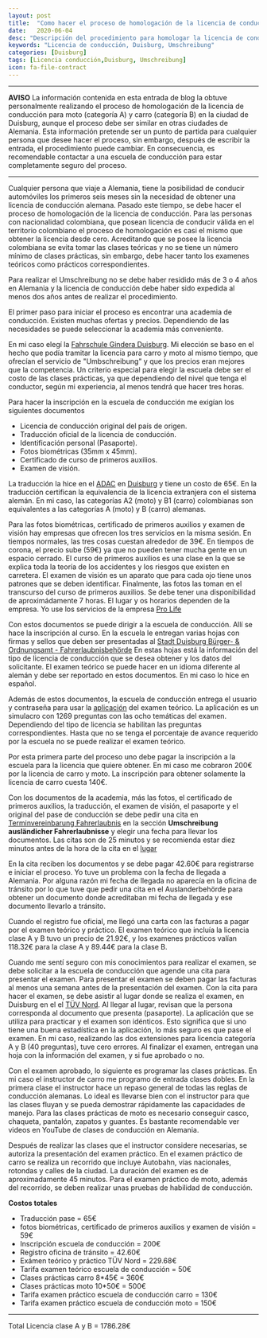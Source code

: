 ```yaml
---
layout: post
title:  "Como hacer el proceso de homologación de la licencia de conducción"
date:   2020-06-04
desc: "Descripción del procedimiento para homologar la licencia de conducción."
keywords: "Licencia de conducción, Duisburg, Umschreibung"
categories: [Duisburg]
tags: [Licencia conducción,Duisburg, Umschreibung]
icon: fa-file-contract
---
```


---
**AVISO**
La información contenida en esta entrada de blog la obtuve personalmente
realizando el proceso de homologación de la licencia de conducción para moto
(categoría A) y carro (categoría B) en la ciudad de Duisburg, aunque el proceso
debe ser similar en otras ciudades de Alemania. Esta información pretende ser
un punto de partida para cualquier persona que desee hacer el proceso, sin
embargo, después de escribir la entrada, el procedimiento puede cambiar. En
consecuencia, es recomendable contactar a una escuela de conducción para estar
completamente seguro del proceso.

---

Cualquier persona que viaje a Alemania, tiene la posibilidad de conducir
automóviles los primeros seis meses sin la necesidad de obtener una licencia
de conducción alemana. Pasado este tiempo, se debe hacer el proceso de
homologación de la licencia de conducción. Para las personas con nacionalidad
colombiana, que posean licencia de conducir válida en el territorio colombiano
el proceso de homologación es casi el mismo que obtener la licencia desde cero.
Acreditando que se posee la licencia colombiana se  evita tomar las clases
teóricas y no se tiene un número mínimo de clases prácticas, sin embargo, debe
hacer tanto los examenes teóricos como prácticos correspondientes.

Para realizar el Umschreibung no se debe haber residido más de 3 o 4 años en
Alemania y la licencia de conducción debe haber sido expedida al menos dos años
antes de realizar el procedimiento.

El primer paso para iniciar el proceso es encontrar una academia de conducción.
Existen muchas ofertas y precios. Dependiendo de las necesidades se puede
seleccionar la academia más conveniente.

En mi caso elegí la
[Fahrschule Gindera Duisburg](https://www.fahrschule-gindera-duisburg.de/). Mi
elección se baso en el hecho que podía tramitar la licencia para carro y moto
al mismo tiempo, que ofrecían el servicio de "Umbschreibung" y que los precios
eran mejores que la competencia. Un criterio especial para elegir la escuela
debe ser el costo de las clases prácticas, ya que dependiendo del nivel que
tenga el conductor, según mi experiencia, al menos tendrá que hacer tres horas.

Para hacer la inscripción en la escuela de conducción me exigían los siguientes
documentos

+ Licencia de conducción original del país de origen.
+ Traducción oficial de la licencia de conducción.
+ Identificación personal (Pasaporte).
+ Fotos biométricas (35mm x 45mm).
+ Certificado de curso de primeros auxilios.
+ Examen de visión.

La traducción la hice en el
[ADAC](https://www.adac-nordrhein.de/duisburg/)
en
[Duisburg](https://www.google.com/maps/place/Realschulstra%C3%9Fe+8,+47051+Duisburg,+Germany/@51.4267589,6.7643042,16z/data=!4m5!3m4!1s0x47b8bf179c91d199:0xc68bc5b9f6ebafc1!8m2!3d51.4278557!4d6.7605917?hl=en-US)
y tiene un costo de 65€. En la traducción certifican la equivalencia de la
licencia extranjera con el sistema alemán. En mi caso, las categorías A2 (moto)
y B1 (carro) colombianas son equivalentes a las categorías A (moto) y B (carro)
alemanas.

Para las fotos biométricas, certificado de primeros auxilios y examen de visión
hay empresas que ofrecen los tres servicios en la misma sesión. En tiempos
normales, las tres cosas cuestan alrededor de 39€. En tiempos de corona, el
precio sube (59€) ya que no pueden tener mucha gente en un espacio cerrado. El
curso de primeros auxilios es una clase en la que se explica toda la teoría de
los accidentes y los riesgos que existen en carretera. El examen de visión es
un aparato que para cada ojo tiene unos patrones que se deben identificar.
Finalmente, las fotos las toman en el transcurso del curso de primeros
auxilios. Se debe tener una disponibilidad de aproximádamente 7 horas. El lugar
y os horarios dependen de la empresa. Yo use los servicios de la empresa
[Pro Life](https://www.erstehilfe-info.de/duisburg)

Con estos documentos se puede dirigir a la escuela de conducción. Allí se hace
la inscripción al curso. En la escuela le entregan varias hojas con firmas y
sellos que deben ser presentadas al
[Stadt Duisburg Bürger- & Ordnungsamt - Fahrerlaubnisbehörde](https://www.duisburg.de/vv/oe/dezernat-ii/32/2/1/102010100000009598.php)
En estas hojas está la información del tipo de licencia de conducción que se
desea obtener y los datos del solicitante. El examen teórico se puede hacer en
un idioma diferente al alemán y debe ser reportado en estos documentos. En mi
caso lo hice en español.

Además de estos documentos, la escuela de conducción entrega el usuario y
contraseña para usar la [aplicación](https://www.windrive-theorietrainer.de/)
del examen teórico. La aplicación es un simulacro con 1269 preguntas con las
ocho temáticas del examen. Dependiendo del tipo de licencia se habilitan las
preguntas correspondientes. Hasta que no se tenga el porcentaje de avance
requerido por la escuela no se puede realizar el examen teórico.

Por esta primera parte del proceso uno debe pagar la inscripción a la escuela
para la licencia que quiere obtener. En mi caso me cobraron 200€ por la
licencia de carro y moto. La inscripción para obtener solamente la licencia de
carro cuesta 140€.

Con los documentos de la academia, más las fotos, el certificado de primeros
auxilios, la traducción, el examen de visión, el pasaporte y el original del
pase de conducción se debe pedir una cita en
[Terminvereinbarung Fahrerlaubnis](https://www.duisburg.de/allgemein/fachbereiche/terminvereinbarung-fahrerlaubnis.php)
en la sección **Umschreibung ausländicher Fahrerlaubnisse** y elegir una fecha
para llevar los documentos. Las citas son de 25 minutos y se recomienda estar
diez minutos antes de la hora de la cita en el
[lugar](https://www.google.com/maps/place/Ludwig-Krohne-Stra%C3%9Fe+6,+47058+Duisburg/@51.4450429,6.793518,17z/data=!3m1!4b1!4m5!3m4!1s0x47b8bf820db5b319:0xcaabd304b3e77db8!8m2!3d51.4450429!4d6.7957067?hl=fr)

En la cita reciben los documentos y se debe pagar 42.60€ para registrarse
e iniciar el proceso. Yo tuve un problema con la fecha de llegada a Alemania.
Por alguna razón mi fecha de llegada no aparecía en la oficina de tránsito por
lo que tuve que pedir una cita en el Auslanderbehörde para obtener un documento
donde acreditaban mi fecha de llegada y ese documento llevarlo a tránsito.

Cuando el registro fue oficial, me llegó una carta con las facturas a pagar por
el examen teórico y práctico. El examen teórico que incluía la licencia clase A
y B tuvo un precio de 21.92€, y los examenes prácticos valían 118.32€ para la
clase A y 89.44€ para la clase B.

Cuando me sentí seguro con mis conocimientos para realizar el examen, se debe
solicitar a la escuela de conducción que agende una cita para presentar el
examen. Para presentar el examen se deben pagar las facturas al menos una
semana antes de la presentación del examen. Con la cita para hacer el examen,
se debe asistir al lugar donde se realiza el examen, en Duisburg en el el
[TÜV Nord](https://www.google.com/maps/place/T%C3%BCv+Nord/@51.4430411,6.7904835,15.25z/data=!4m5!3m4!1s0x47b8bf8270c81ff9:0x41310bcc514ea51!8m2!3d51.4449697!4d6.7947506?hl=es).
Al llegar al lugar, revisan que la persona corresponda al documento que
presenta (pasaporte). La aplicación que se utiliza para practicar y el examen
son idénticos. Esto significa que si uno tiene una buena estadística en la
aplicación, lo más seguro es que pase el examen. En mi caso, realizando las dos
extensiones para licencia categoría A y B (40 preguntas), tuve cero errores. Al
finalizar el examen, entregan una hoja con la información del examen, y si fue
aprobado o no.

Con el examen aprobado, lo siguiente es programar las clases prácticas. En mi
caso el instructor de carro me programo de entrada clases dobles. En la primera
clase el instructor hace un repaso general de todas las reglas de conducción
alemanas. Lo ideal es llevarse bien con el instructor para que las clases
fluyan y se pueda demostrar rápidamente las capacidades de manejo. Para las
clases prácticas de moto es necesario conseguir casco, chaqueta, pantalón,
zapatos y guantes. Es bastante recomendable ver videos en YouTube de clases de
conducción en Alemania.

Después de realizar las clases que el instructor considere necesarias, se
autoriza la presentación del examen práctico. En el examen práctico de carro
se realiza un recorrido que incluye Autobahn, vías nacionales, rotondas y
calles de la ciudad. La duración del examen es de aproximadamente 45 minutos.
Para el examen práctico de moto, además del recorrido, se deben realizar unas
pruebas de habilidad de conducción.

**Costos totales**

+ Traducción pase = 65€
+ fotos biométricas, certificado de primeros auxilios y examen de visión = 59€
+ Inscripción escuela de conducción = 200€
+ Registro oficina de tránsito = 42.60€
+ Exámen teórico y práctico TÜV Nord = 229.68€
+ Tarifa examen teórico escuela de conducción = 50€
+ Clases prácticas carro 8*45€ = 360€
+ Clases prácticas moto 10*50€ = 500€
+ Tarifa examen práctico escuela de conducción carro = 130€
+ Tarifa examen práctico escuela de conducción moto = 150€

---
Total Licencia clase A y B = 1786.28€
